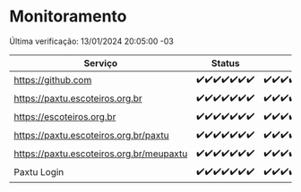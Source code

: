 # Monitoramento

Última verificação: 13/01/2024 20:05:00 -03

|Serviço|Status|Últimas 24h|
|---|---|---|
|https://github.com|<span title="2024-01-06: OK=24">✔️</span><span title="2024-01-07: OK=24">✔️</span><span title="2024-01-08: OK=24">✔️</span><span title="2024-01-09: OK=23">✔️</span><span title="2024-01-10: OK=24">✔️</span><span title="2024-01-11: OK=24">✔️</span><span title="2024-01-12: OK=24">✔️</span>|<span title="12/01/2024 21:31:00 -03 : 200">✔️</span><span title="12/01/2024 22:45:00 -03 : 200">✔️</span><span title="12/01/2024 23:20:00 -03 : 200">✔️</span><span title="13/01/2024 00:06:00 -03 : 200">✔️</span><span title="13/01/2024 01:07:00 -03 : 200">✔️</span><span title="13/01/2024 02:05:00 -03 : 200">✔️</span><span title="13/01/2024 03:07:00 -03 : 200">✔️</span><span title="13/01/2024 04:04:00 -03 : 200">✔️</span><span title="13/01/2024 05:07:00 -03 : 200">✔️</span><span title="13/01/2024 06:05:00 -03 : 200">✔️</span><span title="13/01/2024 07:05:00 -03 : 200">✔️</span><span title="13/01/2024 08:03:00 -03 : 200">✔️</span><span title="13/01/2024 09:10:00 -03 : 200">✔️</span><span title="13/01/2024 10:06:00 -03 : 200">✔️</span><span title="13/01/2024 11:04:00 -03 : 200">✔️</span><span title="13/01/2024 12:05:00 -03 : 200">✔️</span><span title="13/01/2024 13:06:00 -03 : 200">✔️</span><span title="13/01/2024 14:03:00 -03 : 200">✔️</span><span title="13/01/2024 15:07:00 -03 : 200">✔️</span><span title="13/01/2024 16:02:00 -03 : 200">✔️</span><span title="13/01/2024 17:06:00 -03 : 200">✔️</span><span title="13/01/2024 18:03:00 -03 : 200">✔️</span><span title="13/01/2024 19:04:00 -03 : 200">✔️</span><span title="13/01/2024 20:05:00 -03 : 200">✔️</span>|
|https://paxtu.escoteiros.org.br|<span title="2024-01-06: OK=24">✔️</span><span title="2024-01-07: OK=24">✔️</span><span title="2024-01-08: OK=24">✔️</span><span title="2024-01-09: OK=23">✔️</span><span title="2024-01-10: OK=24">✔️</span><span title="2024-01-11: OK=24">✔️</span><span title="2024-01-12: OK=24">✔️</span>|<span title="12/01/2024 21:31:00 -03 : 200">✔️</span><span title="12/01/2024 22:45:00 -03 : 200">✔️</span><span title="12/01/2024 23:20:00 -03 : 200">✔️</span><span title="13/01/2024 00:06:00 -03 : 200">✔️</span><span title="13/01/2024 01:07:00 -03 : 200">✔️</span><span title="13/01/2024 02:05:00 -03 : 200">✔️</span><span title="13/01/2024 03:07:00 -03 : 200">✔️</span><span title="13/01/2024 04:04:00 -03 : 200">✔️</span><span title="13/01/2024 05:07:00 -03 : 200">✔️</span><span title="13/01/2024 06:05:00 -03 : 200">✔️</span><span title="13/01/2024 07:05:00 -03 : 200">✔️</span><span title="13/01/2024 08:03:00 -03 : 200">✔️</span><span title="13/01/2024 09:10:00 -03 : 200">✔️</span><span title="13/01/2024 10:06:00 -03 : 200">✔️</span><span title="13/01/2024 11:04:00 -03 : 200">✔️</span><span title="13/01/2024 12:05:00 -03 : 200">✔️</span><span title="13/01/2024 13:06:00 -03 : 200">✔️</span><span title="13/01/2024 14:03:00 -03 : 200">✔️</span><span title="13/01/2024 15:07:00 -03 : 200">✔️</span><span title="13/01/2024 16:02:00 -03 : 200">✔️</span><span title="13/01/2024 17:06:00 -03 : 200">✔️</span><span title="13/01/2024 18:03:00 -03 : 200">✔️</span><span title="13/01/2024 19:04:00 -03 : 200">✔️</span><span title="13/01/2024 20:05:00 -03 : 200">✔️</span>|
|https://escoteiros.org.br|<span title="2024-01-06: OK=24">✔️</span><span title="2024-01-07: OK=24">✔️</span><span title="2024-01-08: OK=24">✔️</span><span title="2024-01-09: OK=23">✔️</span><span title="2024-01-10: OK=24">✔️</span><span title="2024-01-11: OK=24">✔️</span><span title="2024-01-12: OK=24">✔️</span>|<span title="12/01/2024 21:31:00 -03 : 200">✔️</span><span title="12/01/2024 22:45:00 -03 : 200">✔️</span><span title="12/01/2024 23:20:00 -03 : 200">✔️</span><span title="13/01/2024 00:06:00 -03 : 200">✔️</span><span title="13/01/2024 01:07:00 -03 : 200">✔️</span><span title="13/01/2024 02:05:00 -03 : 200">✔️</span><span title="13/01/2024 03:07:00 -03 : 200">✔️</span><span title="13/01/2024 04:04:00 -03 : 200">✔️</span><span title="13/01/2024 05:07:00 -03 : 200">✔️</span><span title="13/01/2024 06:05:00 -03 : 200">✔️</span><span title="13/01/2024 07:05:00 -03 : 200">✔️</span><span title="13/01/2024 08:03:00 -03 : 200">✔️</span><span title="13/01/2024 09:10:00 -03 : 200">✔️</span><span title="13/01/2024 10:06:00 -03 : 200">✔️</span><span title="13/01/2024 11:04:00 -03 : 200">✔️</span><span title="13/01/2024 12:05:00 -03 : 200">✔️</span><span title="13/01/2024 13:06:00 -03 : 200">✔️</span><span title="13/01/2024 14:03:00 -03 : 200">✔️</span><span title="13/01/2024 15:07:00 -03 : 200">✔️</span><span title="13/01/2024 16:02:00 -03 : 200">✔️</span><span title="13/01/2024 17:06:00 -03 : 200">✔️</span><span title="13/01/2024 18:03:00 -03 : 200">✔️</span><span title="13/01/2024 19:04:00 -03 : 200">✔️</span><span title="13/01/2024 20:05:00 -03 : 200">✔️</span>|
|https://paxtu.escoteiros.org.br/paxtu|<span title="2024-01-06: OK=24">✔️</span><span title="2024-01-07: OK=24">✔️</span><span title="2024-01-08: OK=24">✔️</span><span title="2024-01-09: OK=23">✔️</span><span title="2024-01-10: OK=24">✔️</span><span title="2024-01-11: OK=24">✔️</span><span title="2024-01-12: OK=24">✔️</span>|<span title="12/01/2024 21:31:00 -03 : 200">✔️</span><span title="12/01/2024 22:45:00 -03 : 200">✔️</span><span title="12/01/2024 23:20:00 -03 : 200">✔️</span><span title="13/01/2024 00:06:00 -03 : 200">✔️</span><span title="13/01/2024 01:07:00 -03 : 200">✔️</span><span title="13/01/2024 02:05:00 -03 : 200">✔️</span><span title="13/01/2024 03:07:00 -03 : 200">✔️</span><span title="13/01/2024 04:04:00 -03 : 200">✔️</span><span title="13/01/2024 05:07:00 -03 : 200">✔️</span><span title="13/01/2024 06:05:00 -03 : 200">✔️</span><span title="13/01/2024 07:05:00 -03 : 200">✔️</span><span title="13/01/2024 08:03:00 -03 : 200">✔️</span><span title="13/01/2024 09:10:00 -03 : 200">✔️</span><span title="13/01/2024 10:06:00 -03 : 200">✔️</span><span title="13/01/2024 11:04:00 -03 : 200">✔️</span><span title="13/01/2024 12:05:00 -03 : 200">✔️</span><span title="13/01/2024 13:06:00 -03 : 200">✔️</span><span title="13/01/2024 14:03:00 -03 : 200">✔️</span><span title="13/01/2024 15:07:00 -03 : 200">✔️</span><span title="13/01/2024 16:02:00 -03 : 200">✔️</span><span title="13/01/2024 17:06:00 -03 : 200">✔️</span><span title="13/01/2024 18:03:00 -03 : 200">✔️</span><span title="13/01/2024 19:04:00 -03 : 200">✔️</span><span title="13/01/2024 20:05:00 -03 : 200">✔️</span>|
|https://paxtu.escoteiros.org.br/meupaxtu|<span title="2024-01-06: OK=24">✔️</span><span title="2024-01-07: OK=24">✔️</span><span title="2024-01-08: OK=24">✔️</span><span title="2024-01-09: OK=23">✔️</span><span title="2024-01-10: OK=24">✔️</span><span title="2024-01-11: OK=24">✔️</span><span title="2024-01-12: OK=24">✔️</span>|<span title="12/01/2024 21:31:00 -03 : 200">✔️</span><span title="12/01/2024 22:45:00 -03 : 200">✔️</span><span title="12/01/2024 23:20:00 -03 : 200">✔️</span><span title="13/01/2024 00:06:00 -03 : 200">✔️</span><span title="13/01/2024 01:07:00 -03 : 200">✔️</span><span title="13/01/2024 02:05:00 -03 : 200">✔️</span><span title="13/01/2024 03:07:00 -03 : 200">✔️</span><span title="13/01/2024 04:04:00 -03 : 200">✔️</span><span title="13/01/2024 05:07:00 -03 : 200">✔️</span><span title="13/01/2024 06:05:00 -03 : 200">✔️</span><span title="13/01/2024 07:05:00 -03 : 200">✔️</span><span title="13/01/2024 08:03:00 -03 : 200">✔️</span><span title="13/01/2024 09:10:00 -03 : 200">✔️</span><span title="13/01/2024 10:06:00 -03 : 200">✔️</span><span title="13/01/2024 11:04:00 -03 : 200">✔️</span><span title="13/01/2024 12:05:00 -03 : 200">✔️</span><span title="13/01/2024 13:06:00 -03 : 200">✔️</span><span title="13/01/2024 14:03:00 -03 : 200">✔️</span><span title="13/01/2024 15:07:00 -03 : 200">✔️</span><span title="13/01/2024 16:02:00 -03 : 200">✔️</span><span title="13/01/2024 17:06:00 -03 : 200">✔️</span><span title="13/01/2024 18:03:00 -03 : 200">✔️</span><span title="13/01/2024 19:04:00 -03 : 200">✔️</span><span title="13/01/2024 20:05:00 -03 : 200">✔️</span>|
|Paxtu Login|<span title="2024-01-06: OK=24">✔️</span><span title="2024-01-07: OK=24">✔️</span><span title="2024-01-08: OK=24">✔️</span><span title="2024-01-09: OK=23">✔️</span><span title="2024-01-10: OK=24">✔️</span><span title="2024-01-11: OK=24">✔️</span><span title="2024-01-12: OK=24">✔️</span>|<span title="12/01/2024 21:31:00 -03 : 200">✔️</span><span title="12/01/2024 22:45:00 -03 : 200">✔️</span><span title="12/01/2024 23:20:00 -03 : 200">✔️</span><span title="13/01/2024 00:06:00 -03 : 200">✔️</span><span title="13/01/2024 01:07:00 -03 : 200">✔️</span><span title="13/01/2024 02:05:00 -03 : 200">✔️</span><span title="13/01/2024 03:07:00 -03 : 200">✔️</span><span title="13/01/2024 04:04:00 -03 : 200">✔️</span><span title="13/01/2024 05:07:00 -03 : 200">✔️</span><span title="13/01/2024 06:05:00 -03 : 200">✔️</span><span title="13/01/2024 07:05:00 -03 : 200">✔️</span><span title="13/01/2024 08:03:00 -03 : 200">✔️</span><span title="13/01/2024 09:10:00 -03 : 200">✔️</span><span title="13/01/2024 10:06:00 -03 : 200">✔️</span><span title="13/01/2024 11:04:00 -03 : 200">✔️</span><span title="13/01/2024 12:05:00 -03 : 200">✔️</span><span title="13/01/2024 13:06:00 -03 : 200">✔️</span><span title="13/01/2024 14:03:00 -03 : 200">✔️</span><span title="13/01/2024 15:07:00 -03 : 200">✔️</span><span title="13/01/2024 16:02:00 -03 : 200">✔️</span><span title="13/01/2024 17:06:00 -03 : 200">✔️</span><span title="13/01/2024 18:03:00 -03 : 200">✔️</span><span title="13/01/2024 19:04:00 -03 : 200">✔️</span><span title="13/01/2024 20:05:00 -03 : 200">✔️</span>|
